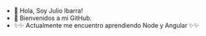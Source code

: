 - 👋 Hola, Soy Julio Ibarra!
- 🌱 Bienvenidos a mi GitHub.
- ✨✨ Actualmente me encuentro aprendiendo Node y Angular ✨✨

<!---
HoolioIL/HoolioIL is a ✨ special ✨ repository because its `README.md` (this file) appears on your GitHub profile.
You can click the Preview link to take a look at your changes.
--->
